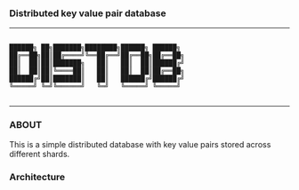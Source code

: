 ### Distributed key value pair database

---

```

██████╗ ██╗███████╗████████╗██████╗ ██████╗
██╔══██╗██║██╔════╝╚══██╔══╝██╔══██╗██╔══██╗
██║  ██║██║███████╗   ██║   ██║  ██║██████╔╝
██║  ██║██║╚════██║   ██║   ██║  ██║██╔══██╗
██████╔╝██║███████║   ██║   ██████╔╝██████╔╝
╚═════╝ ╚═╝╚══════╝   ╚═╝   ╚═════╝ ╚═════╝


```

---

### ABOUT

This is a simple distributed database with key value pairs stored across different shards.

### Architecture
